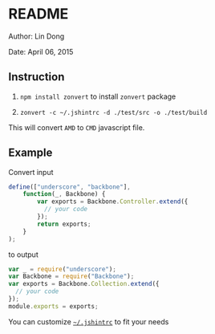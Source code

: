 # README

Author: Lin Dong

Date: April 06, 2015

## Instruction

1. `npm install zonvert` to install `zonvert` package

2. `zonvert -c ~/.jshintrc -d ./test/src -o ./test/build`

This will convert `AMD` to `CMD` javascript file.

## Example

Convert input

```js
define(["underscore", "backbone"],
    function(_, Backbone) {
        var exports = Backbone.Controller.extend({
          // your code
        });
        return exports;
    }
);
```

to output

```js
var _ = require("underscore");
var Backbone = require("Backbone");
var exports = Backbone.Collection.extend({
  // your code
});
module.exports = exports;

```

You can customize [`~/.jshintrc`](http://jshint.com/docs/options/) to fit your needs

